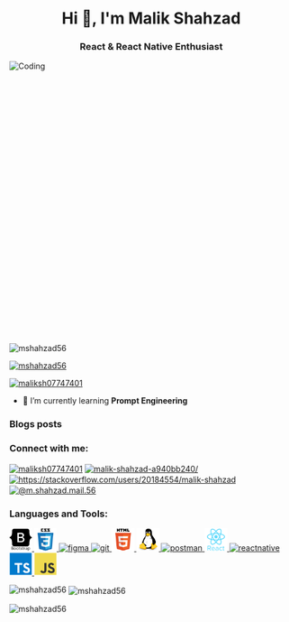 
<h1 align="center">Hi 👋, I'm Malik Shahzad</h1>
<h3 align="center">React & React Native Enthusiast </h3>
<img align="right" alt="Coding" height="500" width="1000" src="https://user-images.githubusercontent.com/74038190/229223263-cf2e4b07-2615-4f87-9c38-e37600f8381a.gif">


<p align="left"> <img src="https://komarev.com/ghpvc/?username=mshahzad56&label=Profile%20views&color=0e75b6&style=flat" alt="mshahzad56" /> </p>

<p align="left"> <a href="https://github.com/ryo-ma/github-profile-trophy"><img src="https://github-profile-trophy.vercel.app/?username=mshahzad56" alt="mshahzad56" /></a> </p>

<p align="left"> <a href="https://twitter.com/maliksh07747401" target="blank"><img src="https://img.shields.io/twitter/follow/maliksh07747401?logo=twitter&style=for-the-badge" alt="maliksh07747401" /></a> </p>

- 🌱 I’m currently learning **Prompt Engineering**

### Blogs posts
<!-- BLOG-POST-LIST:START -->
<!-- BLOG-POST-LIST:END -->

<h3 align="left">Connect with me:</h3>
<p align="left">
<a href="https://twitter.com/maliksh07747401" target="blank"><img align="center" src="https://raw.githubusercontent.com/rahuldkjain/github-profile-readme-generator/master/src/images/icons/Social/twitter.svg" alt="maliksh07747401" height="30" width="40" /></a>
<a href="https://linkedin.com/in/malik-shahzad-a940bb240/" target="blank"><img align="center" src="https://raw.githubusercontent.com/rahuldkjain/github-profile-readme-generator/master/src/images/icons/Social/linked-in-alt.svg" alt="malik-shahzad-a940bb240/" height="30" width="40" /></a>
<a href="https://stackoverflow.com/users/https://stackoverflow.com/users/20184554/malik-shahzad" target="blank"><img align="center" src="https://raw.githubusercontent.com/rahuldkjain/github-profile-readme-generator/master/src/images/icons/Social/stack-overflow.svg" alt="https://stackoverflow.com/users/20184554/malik-shahzad" height="30" width="40" /></a>
<a href="https://medium.com/@m.shahzad.mail.56" target="blank"><img align="center" src="https://raw.githubusercontent.com/rahuldkjain/github-profile-readme-generator/master/src/images/icons/Social/medium.svg" alt="@m.shahzad.mail.56" height="30" width="40" /></a>
</p>

<h3 align="left">Languages and Tools:</h3>
<p align="left"> <a href="https://getbootstrap.com" target="_blank" rel="noreferrer"> <img src="https://raw.githubusercontent.com/devicons/devicon/master/icons/bootstrap/bootstrap-plain-wordmark.svg" alt="bootstrap" width="40" height="40"/> </a> <a href="https://www.w3schools.com/css/" target="_blank" rel="noreferrer"> <img src="https://raw.githubusercontent.com/devicons/devicon/master/icons/css3/css3-original-wordmark.svg" alt="css3" width="40" height="40"/> </a> <a href="https://www.figma.com/" target="_blank" rel="noreferrer"> <img src="https://www.vectorlogo.zone/logos/figma/figma-icon.svg" alt="figma" width="40" height="40"/> </a> <a href="https://git-scm.com/" target="_blank" rel="noreferrer"> <img src="https://www.vectorlogo.zone/logos/git-scm/git-scm-icon.svg" alt="git" width="40" height="40"/> </a> <a href="https://www.w3.org/html/" target="_blank" rel="noreferrer"> <img src="https://raw.githubusercontent.com/devicons/devicon/master/icons/html5/html5-original-wordmark.svg" alt="html5" width="40" height="40"/> </a> <a href="https://www.linux.org/" target="_blank" rel="noreferrer"> <img src="https://raw.githubusercontent.com/devicons/devicon/master/icons/linux/linux-original.svg" alt="linux" width="40" height="40"/> </a> <a href="https://postman.com" target="_blank" rel="noreferrer"> <img src="https://www.vectorlogo.zone/logos/getpostman/getpostman-icon.svg" alt="postman" width="40" height="40"/> </a> <a href="https://reactjs.org/" target="_blank" rel="noreferrer"> <img src="https://raw.githubusercontent.com/devicons/devicon/master/icons/react/react-original-wordmark.svg" alt="react" width="40" height="40"/> </a> <a href="https://reactnative.dev/" target="_blank" rel="noreferrer"> <img src="https://reactnative.dev/img/header_logo.svg" alt="reactnative" width="40" height="40"/> </a> <a href="https://www.typescriptlang.org/" target="_blank" rel="noreferrer"> <img src="https://raw.githubusercontent.com/devicons/devicon/master/icons/typescript/typescript-original.svg" alt="typescript" width="40" height="40"/> </a> <img src="https://raw.githubusercontent.com/devicons/devicon/master/icons/javascript/javascript-original.svg" alt="javascript" width="40" height="40"/> </p>

<p><img align="left" src="https://github-readme-stats.vercel.app/api/top-langs?username=mshahzad56&show_icons=true&locale=en&layout=compact" alt="mshahzad56" /></p>

<p>&nbsp;<img align="center" src="https://github-readme-stats.vercel.app/api?username=mshahzad56&show_icons=true&locale=en" alt="mshahzad56" /></p>

<p><img align="center" src="https://github-readme-streak-stats.herokuapp.com/?user=mshahzad56&" alt="mshahzad56" /></p>

